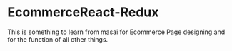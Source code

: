 # EcommerceReact-Redux
This is something to learn from masai for Ecommerce Page designing and for the function of all other things.
